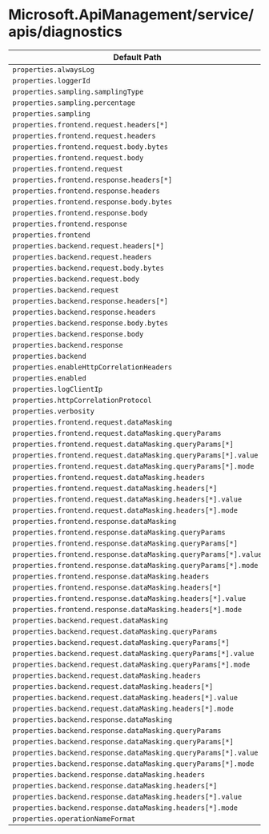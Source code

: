 # Microsoft.ApiManagement/service/apis/diagnostics

| Default Path | Alias |
|---|---|
| `properties.alwaysLog` | `Microsoft.ApiManagement/service/apis/diagnostics/alwaysLog` |
| `properties.loggerId` | `Microsoft.ApiManagement/service/apis/diagnostics/loggerId` |
| `properties.sampling.samplingType` | `Microsoft.ApiManagement/service/apis/diagnostics/sampling.samplingType` |
| `properties.sampling.percentage` | `Microsoft.ApiManagement/service/apis/diagnostics/sampling.percentage` |
| `properties.sampling` | `Microsoft.ApiManagement/service/apis/diagnostics/sampling` |
| `properties.frontend.request.headers[*]` | `Microsoft.ApiManagement/service/apis/diagnostics/frontend.request.headers[*]` |
| `properties.frontend.request.headers` | `Microsoft.ApiManagement/service/apis/diagnostics/frontend.request.headers` |
| `properties.frontend.request.body.bytes` | `Microsoft.ApiManagement/service/apis/diagnostics/frontend.request.body.bytes` |
| `properties.frontend.request.body` | `Microsoft.ApiManagement/service/apis/diagnostics/frontend.request.body` |
| `properties.frontend.request` | `Microsoft.ApiManagement/service/apis/diagnostics/frontend.request` |
| `properties.frontend.response.headers[*]` | `Microsoft.ApiManagement/service/apis/diagnostics/frontend.response.headers[*]` |
| `properties.frontend.response.headers` | `Microsoft.ApiManagement/service/apis/diagnostics/frontend.response.headers` |
| `properties.frontend.response.body.bytes` | `Microsoft.ApiManagement/service/apis/diagnostics/frontend.response.body.bytes` |
| `properties.frontend.response.body` | `Microsoft.ApiManagement/service/apis/diagnostics/frontend.response.body` |
| `properties.frontend.response` | `Microsoft.ApiManagement/service/apis/diagnostics/frontend.response` |
| `properties.frontend` | `Microsoft.ApiManagement/service/apis/diagnostics/frontend` |
| `properties.backend.request.headers[*]` | `Microsoft.ApiManagement/service/apis/diagnostics/backend.request.headers[*]` |
| `properties.backend.request.headers` | `Microsoft.ApiManagement/service/apis/diagnostics/backend.request.headers` |
| `properties.backend.request.body.bytes` | `Microsoft.ApiManagement/service/apis/diagnostics/backend.request.body.bytes` |
| `properties.backend.request.body` | `Microsoft.ApiManagement/service/apis/diagnostics/backend.request.body` |
| `properties.backend.request` | `Microsoft.ApiManagement/service/apis/diagnostics/backend.request` |
| `properties.backend.response.headers[*]` | `Microsoft.ApiManagement/service/apis/diagnostics/backend.response.headers[*]` |
| `properties.backend.response.headers` | `Microsoft.ApiManagement/service/apis/diagnostics/backend.response.headers` |
| `properties.backend.response.body.bytes` | `Microsoft.ApiManagement/service/apis/diagnostics/backend.response.body.bytes` |
| `properties.backend.response.body` | `Microsoft.ApiManagement/service/apis/diagnostics/backend.response.body` |
| `properties.backend.response` | `Microsoft.ApiManagement/service/apis/diagnostics/backend.response` |
| `properties.backend` | `Microsoft.ApiManagement/service/apis/diagnostics/backend` |
| `properties.enableHttpCorrelationHeaders` | `Microsoft.ApiManagement/service/apis/diagnostics/enableHttpCorrelationHeaders` |
| `properties.enabled` | `Microsoft.ApiManagement/service/apis/diagnostics/enabled` |
| `properties.logClientIp` | `Microsoft.ApiManagement/service/apis/diagnostics/logClientIp` |
| `properties.httpCorrelationProtocol` | `Microsoft.ApiManagement/service/apis/diagnostics/httpCorrelationProtocol` |
| `properties.verbosity` | `Microsoft.ApiManagement/service/apis/diagnostics/verbosity` |
| `properties.frontend.request.dataMasking` | `Microsoft.ApiManagement/service/apis/diagnostics/frontend.request.dataMasking` |
| `properties.frontend.request.dataMasking.queryParams` | `Microsoft.ApiManagement/service/apis/diagnostics/frontend.request.dataMasking.queryParams` |
| `properties.frontend.request.dataMasking.queryParams[*]` | `Microsoft.ApiManagement/service/apis/diagnostics/frontend.request.dataMasking.queryParams[*]` |
| `properties.frontend.request.dataMasking.queryParams[*].value` | `Microsoft.ApiManagement/service/apis/diagnostics/frontend.request.dataMasking.queryParams[*].value` |
| `properties.frontend.request.dataMasking.queryParams[*].mode` | `Microsoft.ApiManagement/service/apis/diagnostics/frontend.request.dataMasking.queryParams[*].mode` |
| `properties.frontend.request.dataMasking.headers` | `Microsoft.ApiManagement/service/apis/diagnostics/frontend.request.dataMasking.headers` |
| `properties.frontend.request.dataMasking.headers[*]` | `Microsoft.ApiManagement/service/apis/diagnostics/frontend.request.dataMasking.headers[*]` |
| `properties.frontend.request.dataMasking.headers[*].value` | `Microsoft.ApiManagement/service/apis/diagnostics/frontend.request.dataMasking.headers[*].value` |
| `properties.frontend.request.dataMasking.headers[*].mode` | `Microsoft.ApiManagement/service/apis/diagnostics/frontend.request.dataMasking.headers[*].mode` |
| `properties.frontend.response.dataMasking` | `Microsoft.ApiManagement/service/apis/diagnostics/frontend.response.dataMasking` |
| `properties.frontend.response.dataMasking.queryParams` | `Microsoft.ApiManagement/service/apis/diagnostics/frontend.response.dataMasking.queryParams` |
| `properties.frontend.response.dataMasking.queryParams[*]` | `Microsoft.ApiManagement/service/apis/diagnostics/frontend.response.dataMasking.queryParams[*]` |
| `properties.frontend.response.dataMasking.queryParams[*].value` | `Microsoft.ApiManagement/service/apis/diagnostics/frontend.response.dataMasking.queryParams[*].value` |
| `properties.frontend.response.dataMasking.queryParams[*].mode` | `Microsoft.ApiManagement/service/apis/diagnostics/frontend.response.dataMasking.queryParams[*].mode` |
| `properties.frontend.response.dataMasking.headers` | `Microsoft.ApiManagement/service/apis/diagnostics/frontend.response.dataMasking.headers` |
| `properties.frontend.response.dataMasking.headers[*]` | `Microsoft.ApiManagement/service/apis/diagnostics/frontend.response.dataMasking.headers[*]` |
| `properties.frontend.response.dataMasking.headers[*].value` | `Microsoft.ApiManagement/service/apis/diagnostics/frontend.response.dataMasking.headers[*].value` |
| `properties.frontend.response.dataMasking.headers[*].mode` | `Microsoft.ApiManagement/service/apis/diagnostics/frontend.response.dataMasking.headers[*].mode` |
| `properties.backend.request.dataMasking` | `Microsoft.ApiManagement/service/apis/diagnostics/backend.request.dataMasking` |
| `properties.backend.request.dataMasking.queryParams` | `Microsoft.ApiManagement/service/apis/diagnostics/backend.request.dataMasking.queryParams` |
| `properties.backend.request.dataMasking.queryParams[*]` | `Microsoft.ApiManagement/service/apis/diagnostics/backend.request.dataMasking.queryParams[*]` |
| `properties.backend.request.dataMasking.queryParams[*].value` | `Microsoft.ApiManagement/service/apis/diagnostics/backend.request.dataMasking.queryParams[*].value` |
| `properties.backend.request.dataMasking.queryParams[*].mode` | `Microsoft.ApiManagement/service/apis/diagnostics/backend.request.dataMasking.queryParams[*].mode` |
| `properties.backend.request.dataMasking.headers` | `Microsoft.ApiManagement/service/apis/diagnostics/backend.request.dataMasking.headers` |
| `properties.backend.request.dataMasking.headers[*]` | `Microsoft.ApiManagement/service/apis/diagnostics/backend.request.dataMasking.headers[*]` |
| `properties.backend.request.dataMasking.headers[*].value` | `Microsoft.ApiManagement/service/apis/diagnostics/backend.request.dataMasking.headers[*].value` |
| `properties.backend.request.dataMasking.headers[*].mode` | `Microsoft.ApiManagement/service/apis/diagnostics/backend.request.dataMasking.headers[*].mode` |
| `properties.backend.response.dataMasking` | `Microsoft.ApiManagement/service/apis/diagnostics/backend.response.dataMasking` |
| `properties.backend.response.dataMasking.queryParams` | `Microsoft.ApiManagement/service/apis/diagnostics/backend.response.dataMasking.queryParams` |
| `properties.backend.response.dataMasking.queryParams[*]` | `Microsoft.ApiManagement/service/apis/diagnostics/backend.response.dataMasking.queryParams[*]` |
| `properties.backend.response.dataMasking.queryParams[*].value` | `Microsoft.ApiManagement/service/apis/diagnostics/backend.response.dataMasking.queryParams[*].value` |
| `properties.backend.response.dataMasking.queryParams[*].mode` | `Microsoft.ApiManagement/service/apis/diagnostics/backend.response.dataMasking.queryParams[*].mode` |
| `properties.backend.response.dataMasking.headers` | `Microsoft.ApiManagement/service/apis/diagnostics/backend.response.dataMasking.headers` |
| `properties.backend.response.dataMasking.headers[*]` | `Microsoft.ApiManagement/service/apis/diagnostics/backend.response.dataMasking.headers[*]` |
| `properties.backend.response.dataMasking.headers[*].value` | `Microsoft.ApiManagement/service/apis/diagnostics/backend.response.dataMasking.headers[*].value` |
| `properties.backend.response.dataMasking.headers[*].mode` | `Microsoft.ApiManagement/service/apis/diagnostics/backend.response.dataMasking.headers[*].mode` |
| `properties.operationNameFormat` | `Microsoft.ApiManagement/service/apis/diagnostics/operationNameFormat` |

